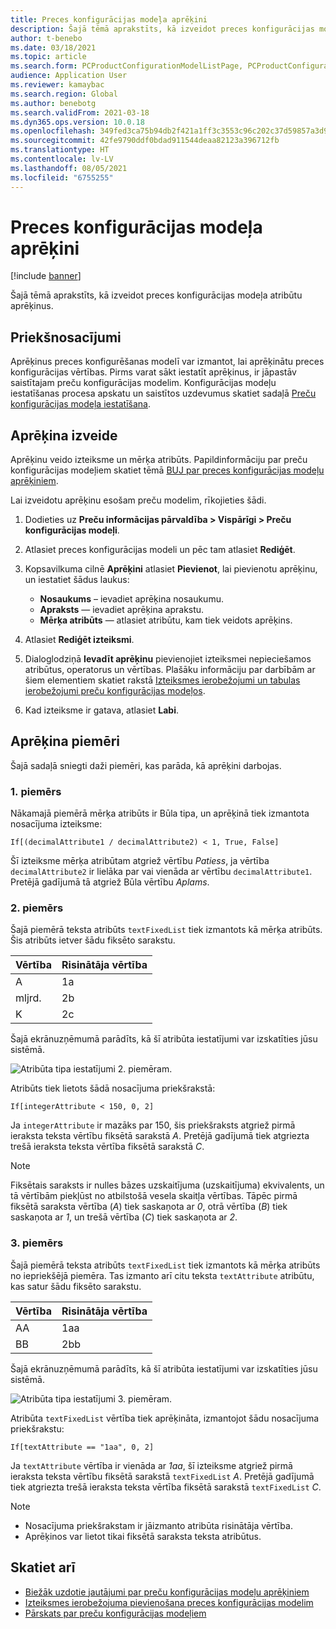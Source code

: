 ```yaml
---
title: Preces konfigurācijas modeļa aprēķini
description: Šajā tēmā aprakstīts, kā izveidot preces konfigurācijas modeļa atribūtu aprēķinus
author: t-benebo
ms.date: 03/18/2021
ms.topic: article
ms.search.form: PCProductConfigurationModelListPage, PCProductConfigurationModelDetails
audience: Application User
ms.reviewer: kamaybac
ms.search.region: Global
ms.author: benebotg
ms.search.validFrom: 2021-03-18
ms.dyn365.ops.version: 10.0.18
ms.openlocfilehash: 349fed3ca75b94db2f421a1ff3c3553c96c202c37d59857a3d973f3de8f995ad
ms.sourcegitcommit: 42fe9790ddf0bdad911544deaa82123a396712fb
ms.translationtype: HT
ms.contentlocale: lv-LV
ms.lasthandoff: 08/05/2021
ms.locfileid: "6755255"
---
```

# <a name="product-configuration-model-calculations"></a>Preces konfigurācijas modeļa aprēķini

[!include [banner](../includes/banner.md)]

Šajā tēmā aprakstīts, kā izveidot preces konfigurācijas modeļa atribūtu aprēķinus.

## <a name="prerequisites"></a>Priekšnosacījumi

Aprēķinus preces konfigurēšanas modelī var izmantot, lai aprēķinātu preces konfigurācijas vērtības. Pirms varat sākt iestatīt aprēķinus, ir jāpastāv saistītajam preču konfigurācijas modelim. Konfigurācijas modeļu iestatīšanas procesa apskatu un saistītos uzdevumus skatiet sadaļā [Preču konfigurācijas modeļa iestatīšana](set-up-maintain-product-configuration-model.md).

## <a name="create-a-calculation"></a>Aprēķina izveide

Aprēķinu veido izteiksme un mērķa atribūts. Papildinformāciju par preču konfigurācijas modeļiem skatiet tēmā [BUJ par preces konfigurācijas modeļu aprēķiniem](calculate-product-configuration-models.md).

Lai izveidotu aprēķinu esošam preču modelim, rīkojieties šādi.

1. Dodieties uz **Preču informācijas pārvaldība \> Vispārīgi \> Preču konfigurācijas modeļi**.
1. Atlasiet preces konfigurācijas modeli un pēc tam atlasiet **Rediģēt**.
1. Kopsavilkuma cilnē **Aprēķini** atlasiet **Pievienot**, lai pievienotu aprēķinu, un iestatiet šādus laukus:

    - **Nosaukums** – ievadiet aprēķina nosaukumu.
    - **Apraksts** — ievadiet aprēķina aprakstu.
    - **Mērķa atribūts** — atlasiet atribūtu, kam tiek veidots aprēķins.

1. Atlasiet **Rediģēt izteiksmi**.
1. Dialoglodziņā **Ievadīt aprēķinu** pievienojiet izteiksmei nepieciešamos atribūtus, operatorus un vērtības. Plašāku informāciju par darbībām ar šiem elementiem skatiet rakstā [Izteiksmes ierobežojumi un tabulas ierobežojumi preču konfigurācijas modeļos](expression-constraints-table-constraints-product-configuration-models.md).
1. Kad izteiksme ir gatava, atlasiet **Labi**.

## <a name="calculation-examples"></a>Aprēķina piemēri

Šajā sadaļā sniegti daži piemēri, kas parāda, kā aprēķini darbojas.

### <a name="example-1"></a>1. piemērs

Nākamajā piemērā mērķa atribūts ir Būla tipa, un aprēķinā tiek izmantota nosacījuma izteiksme:

`If[(decimalAttribute1 / decimalAttribute2) < 1, True, False]`

Šī izteiksme mērķa atribūtam atgriež vērtību *Patiess*, ja vērtība `decimalAttribute2` ir lielāka par vai vienāda ar vērtību `decimalAttribute1`. Pretējā gadījumā tā atgriež Būla vērtību *Aplams*.

### <a name="example-2"></a>2. piemērs

Šajā piemērā teksta atribūts `textFixedList` tiek izmantots kā mērķa atribūts. Šis atribūts ietver šādu fiksēto sarakstu.

| Vērtība | Risinātāja vērtība |
|---|---|
| A | 1a |
| mljrd. | 2b |
| K | 2c |

Šajā ekrānuzņēmumā parādīts, kā šī atribūta iestatījumi var izskatīties jūsu sistēmā.

![Atribūta tipa iestatījumi 2. piemēram.](media/model-calculations-example2.png "Atribūta tipa iestatījumi 2. piemēram")

Atribūts tiek lietots šādā nosacījuma priekšrakstā:

`If[integerAttribute < 150, 0, 2]`

Ja `integerAttribute` ir mazāks par 150, šis priekšraksts atgriež pirmā ieraksta teksta vērtību fiksētā sarakstā *A*. Pretējā gadījumā tiek atgriezta trešā ieraksta teksta vērtība fiksētā sarakstā *C*.

> [!NOTE]
> Fiksētais saraksts ir nulles bāzes uzskaitījuma (uzskaitījuma) ekvivalents, un tā vērtībām piekļūst no atbilstošā vesela skaitļa vērtības. Tāpēc pirmā fiksētā saraksta vērtība (*A*) tiek saskaņota ar *0*, otrā vērtība (*B*) tiek saskaņota ar *1*, un trešā vērtība (*C*) tiek saskaņota ar *2*.

### <a name="example-3"></a>3. piemērs

Šajā piemērā teksta atribūts `textFixedList` tiek izmantots kā mērķa atribūts no iepriekšējā piemēra. Tas izmanto arī citu teksta `textAttribute` atribūtu, kas satur šādu fiksēto sarakstu.

| Vērtība | Risinātāja vērtība |
|---|---|
| AA | 1aa |
| BB | 2bb |

Šajā ekrānuzņēmumā parādīts, kā šī atribūta iestatījumi var izskatīties jūsu sistēmā.

![Atribūta tipa iestatījumi 3. piemēram.](media/model-calculations-example3.png "Atribūta tipa iestatījumi 3. piemēram")

Atribūta `textFixedList` vērtība tiek aprēķināta, izmantojot šādu nosacījuma priekšrakstu:

`If[textAttribute == "1aa", 0, 2]`

Ja `textAttribute` vērtība ir vienāda ar *1aa*, šī izteiksme atgriež pirmā ieraksta teksta vērtību fiksētā sarakstā `textFixedList` *A*. Pretējā gadījumā tiek atgriezta trešā ieraksta teksta vērtība fiksētā sarakstā `textFixedList` *C*.

> [!NOTE]
> - Nosacījuma priekšrakstam ir jāizmanto atribūta risinātāja vērtība.
> - Aprēķinos var lietot tikai fiksētā saraksta teksta atribūtus.

## <a name="see-also"></a>Skatiet arī

- [Biežāk uzdotie jautājumi par preču konfigurācijas modeļu aprēķiniem](calculate-product-configuration-models.md)
- [Izteiksmes ierobežojuma pievienošana preces konfigurācijas modelim](tasks/add-expression-constraint-product-configuration-model.md)
- [Pārskats par preču konfigurācijas modeļiem](product-configuration-models.md)
